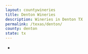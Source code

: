 ```yaml
---
layout: countywineries
title: Denton Wineries
description: Wineries in Denton TX
permalink: /texas/denton/
county: denton
state: tx
---
```

-
